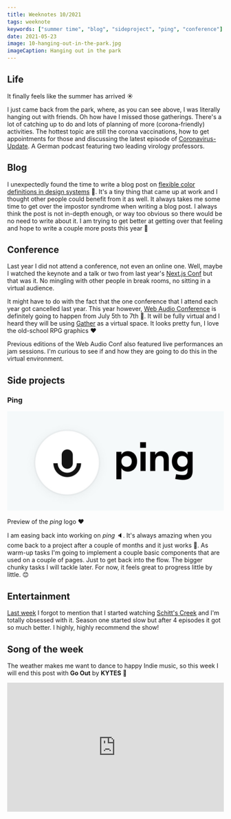 ```yaml
---
title: Weeknotes 10/2021
tags: weeknote
keywords: ["summer time", "blog", "sideproject", "ping", "conference"]
date: 2021-05-23
image: 10-hanging-out-in-the-park.jpg
imageCaption: Hanging out in the park
---
```


## Life

It finally feels like the summer has arrived ☀️

I just came back from the park, where, as you can see above, I was literally hanging out with friends. Oh how have I missed those gatherings. There's a lot of catching up to do and lots of planning of more (corona-friendly) activities. The hottest topic are still the corona vaccinations, how to get appointments for those and discussing the latest episode of [Coronavirus-Update](https://www.ndr.de/nachrichten/info/podcast4684.html). A German podcast featuring two leading virology professors.

## Blog

I unexpectedly found the time to write a blog post on [flexible color definitions in design systems](/flexible-color-definitions-in-design-systems) 🎨. It's a tiny thing that came up at work and I thought other people could benefit from it as well. It always takes me some time to get over the impostor syndrome when writing a blog post. I always think the post is not in-depth enough, or way too obvious so there would be no need to write about it. I am trying to get better at getting over that feeling and hope to write a couple more posts this year 📝

## Conference

Last year I did not attend a conference, not even an online one. Well, maybe I watched the keynote and a talk or two from last year's [Next.js Conf](https://nextjs.org/2020/conf) but that was it. No mingling with other people in break rooms, no sitting in a virtual audience.

It might have to do with the fact that the one conference that I attend each year got cancelled last year. This year however, [Web Audio Conference](https://www.webaudioconf2021.com) is definitely going to happen from July 5th to 7th 🎼. It will be fully virtual and I heard they will be using [Gather](https://gather.town/) as a virtual space. It looks pretty fun, I love the old-school RPG graphics ❤️

Previous editions of the Web Audio Conf also featured live performances an jam sessions. I'm curious to see if and how they are going to do this in the virtual environment.

## Side projects

### Ping

![ping logo](./10-ping-logo.jpg)

Preview of the _ping_ logo ❤️

I am easing back into working on _ping_ 🔈. It's always amazing when you come back to a project after a couple of months and it just works 🤩. As warm-up tasks I'm going to implement a couple basic components that are used on a couple of pages. Just to get back into the flow. The bigger chunky tasks I will tackle later. For now, it feels great to progress little by little. 😊

## Entertainment

[Last week](/weeknotes/2021/09/) I forgot to mention that I started watching [Schitt's Creek](https://en.wikipedia.org/wiki/Schitt%27s_Creek) and I'm totally obsessed with it. Season one started slow but after 4 episodes it got so much better. I highly, highly recommend the show!

## Song of the week

The weather makes me want to dance to happy Indie music, so this week I will end this post with **Go Out** by **KYTES** 🎸

<iframe width="100%" height="300" title="Embedded song from SoundCloud" scrolling="no" frameborder="no" src="https://w.soundcloud.com/player/?url=https%3A//api.soundcloud.com/tracks/695907137&color=%23ff5500&auto_play=false&hide_related=false&show_comments=true&show_user=true&show_reposts=false&show_teaser=true&visual=true" loading="lazy"></iframe>
